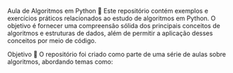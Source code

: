Aula de Algoritmos em Python :snake:
Este repositório contém exemplos e exercícios práticos relacionados ao estudo de algoritmos em Python. O objetivo é fornecer uma compreensão sólida dos principais conceitos de algoritmos e estruturas de dados, além de permitir a aplicação desses conceitos por meio de código.

Objetivo :dart:
O repositório foi criado como parte de uma série de aulas sobre algoritmos, abordando temas como:
